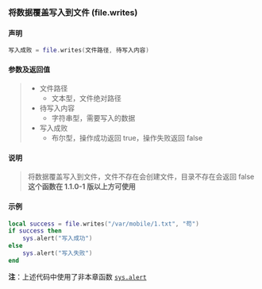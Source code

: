 ### 将数据覆盖写入到文件 (**file\.writes**)


#### 声明
```lua
写入成败 = file.writes(文件路径, 待写入内容)
```


#### 参数及返回值
> - 文件路径
>   - 文本型，文件绝对路径
> - 待写入内容
>   - 字符串型，需要写入的数据
> - 写入成败
>   - 布尔型，操作成功返回 true，操作失败返回 false


#### 说明
> 将数据覆盖写入到文件，文件不存在会创建文件，目录不存在会返回 false  
> **这个函数在 1\.1\.0\-1 版以上方可使用**  


#### 示例  
```lua
local success = file.writes("/var/mobile/1.txt", "苟")
if success then
    sys.alert("写入成功")
else
    sys.alert("写入失败")
end
```
**注**：上述代码中使用了非本章函数 [`sys.alert`](/Handbook/sys/sys.alert.md)  

